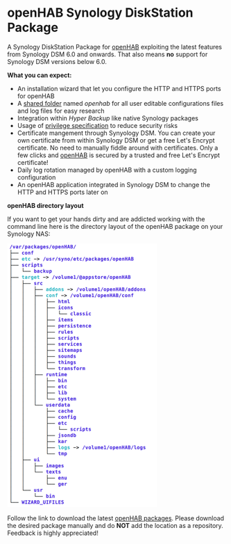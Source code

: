 # openHAB Synology DiskStation Package

A Synology DiskStation Package for [openHAB](http://www.openhab.org/) exploiting the latest features from Synology DSM 6.0 and onwards. That also means **no** support for Synology DSM versions below 6.0.

**What you can expect:**

* An installation wizard that let you configure the HTTP and HTTPS ports for openHAB
* A [shared folder](https://www.synology.com/en-global/knowledgebase/DSM/help/DSM/AdminCenter/file_share_desc) named *openhab* for all user editable configurations files and log files for easy research
* Integration within *Hyper Backup* like native Synology packages
* Usage of [privilege specification](https://developer.synology.com/developer-guide/privilege/privilege_specification.html) to reduce security risks
* Certificate mangement through Synyology DSM. You can create your own certificate from within Synology DSM or get a free Let's Encrypt certificate. No need to manually fiddle around with certificates. Only a few clicks and [openHAB](http://www.openhab.org/) is secured by a trusted and free Let's Encrypt certificate!
* Daily log rotation managed by openHAB with a custom logging configuration
* An openHAB application integrated in Synology DSM to change the HTTP and HTTPS ports later on

**openHAB directory layout**

If you want to get your hands dirty and are addicted working with the command line here is the directory layout of the openHAB package on your Synology NAS:

![openHAB directory layout](openhab_synopkg_layout.png)

Follow the link to download the latest [openHAB packages](http://spk.i-matrixx.de/?fulllist=true). Please download the desired package manually and do **NOT** add the location as a repository.
Feedback is highly appreciated!
